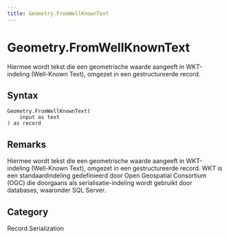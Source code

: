 ```yaml
---
title: Geometry.FromWellKnownText
---
```


# Geometry.FromWellKnownText


Hiermee wordt tekst die een geometrische waarde aangeeft in WKT-indeling (Well-Known Text), omgezet in een gestructureerde record.


## Syntax

```powerquery
Geometry.FromWellKnownText(
    input as text
) as record
```


## Remarks

Hiermee wordt tekst die een geometrische waarde aangeeft in WKT-indeling (Well-Known Text), omgezet in een gestructureerde record. WKT is een standaardindeling gedefinieerd door Open Geospatial Consortium (OGC) die doorgaans als serialisatie-indeling wordt gebruikt door databases, waaronder SQL Server.



## Category
Record.Serialization
